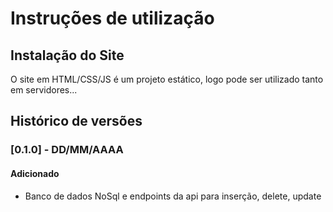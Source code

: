 # Instruções de utilização

## Instalação do Site

O site em HTML/CSS/JS é um projeto estático, logo pode ser utilizado tanto em servidores...

## Histórico de versões

### [0.1.0] - DD/MM/AAAA
#### Adicionado
- Banco de dados NoSql e endpoints da api para inserção, delete, update